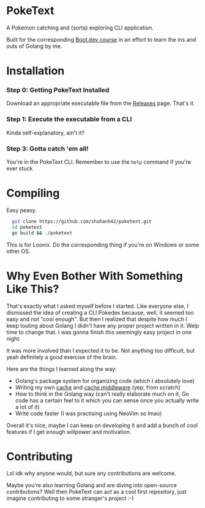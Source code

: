 # PokeText

A Pokemon catching and (sorta) exploring CLI application.

Built for the corresponding <a href="https://www.boot.dev/learn/build-pokedex-cli">Boot.dev course</a> in an effort to learn the ins and outs of Golang by me.

# Installation
### Step 0: Getting PokeText Installed

Download an appropriate executable file from the <a href="https://github.com/shahank42/poketext/releases/tag/v1.0">Releases</a> page. That's it.

### Step 1: Execute the executable from a CLI

Kinda self-explanatory, ain't it?

### Step 3: Gotta catch 'em all!

You're in the PokeText CLI. Remember to use the `help` command if you're ever stuck

# Compiling
Easy peasy.

```bash
  git clone https://github.com/shahank42/poketext.git
  cd poketext
  go build && ./poketext
```

This is for Loonix.
Do the corresponding thing if you're on Windows or some other OS.

# Why Even Bother With Something Like This?
That's exactly what I asked myself before I started. Like everyone else, I dismissed the idea of creating a CLI Pokedex because, well, it seemed too easy and not "cool enough". But then I realized that despite how much I keep touting about Golang I didn't have any proper project written in it.
Welp time to change that. I was gonna finish this seemingly easy project in one night.

It was more involved than I expected it to be. Not anything too difficult, but yeah definitely a good exercise of the brain.

Here are the things I learned along the way:
- Golang's package system for organizing code (which I absolutely love)
- Writing my own <a href="https://github.com/shahank42/poketext/blob/main/internal/pokecache/cache.go">cache</a> and <a href="https://github.com/shahank42/poketext/blob/main/internal/pokeapi/fetch.go">cache middleware</a> (yep, from scratch)
- How to think in the Golang way (can't really elaborate much on it, Go code has a certain feel to it which you can sense once you actually write a lot of it)
- Write code faster (I was practising using NeoVim so lmao)

Overall it's nice, maybe I can keep on developing it and add a bunch of cool features if I get enough willpower and motivation.

# Contributing
Lol idk why anyone would, but sure any contributions are welcome.

Maybe you're also learning Golang and are diving into open-source contributions? Well then PokeText can act as a cool first repository, just imagine contributing to some stranger's project :-)

